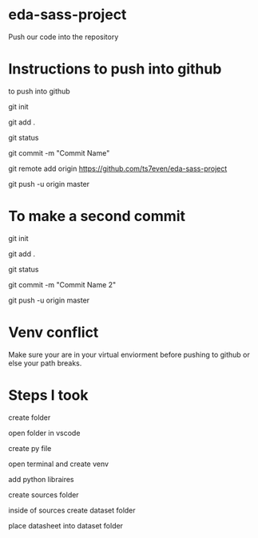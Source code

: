 # eda-sass-project
Push our code into the repository 

# Instructions to push into github 
to push into github 

git init 

git add . 

git status 

git commit -m "Commit Name"

git remote add origin https://github.com/ts7even/eda-sass-project

git push -u origin master 

# To make a second commit 
git init 

git add . 

git status 

git commit -m "Commit Name 2"

git push -u origin master


# Venv conflict
Make sure your are in your virtual enviorment before pushing to github or else your path breaks.

# Steps I took 
create folder 

open folder in vscode 

create py file 

open terminal and create venv

add python libraires 

create sources folder

inside of sources create dataset folder 

place datasheet into dataset folder
